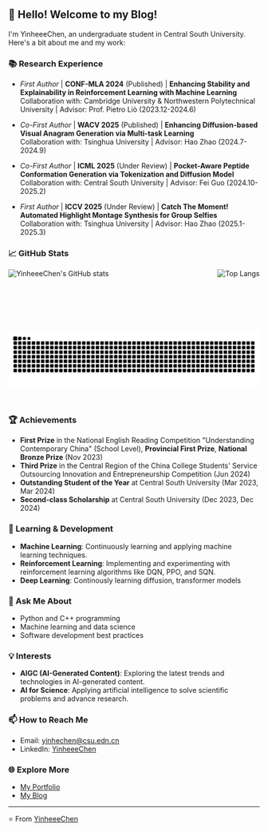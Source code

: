 ## 👋 Hello! Welcome to my Blog!

I'm YinheeeChen, an undergraduate student in Central South University. Here's a bit about me and my work:

### 📚 Research Experience
- *First Author* | **CONF-MLA 2024** (Published) | **Enhancing Stability and Explainability in Reinforcement Learning with Machine Learning**  
Collaboration with: Cambridge University & Northwestern Polytechnical University | Advisor: Prof. Pietro Liò (2023.12-2024.6)  

- *Co-First Author* | **WACV 2025** (Published) | **Enhancing Diffusion-based Visual Anagram Generation via Multi-task Learning**  
Collaboration with: Tsinghua University | Advisor: Hao Zhao (2024.7-2024.9)  

- *Co-First Author* | **ICML 2025** (Under Review) | **Pocket-Aware Peptide Conformation Generation via Tokenization and Diffusion Model**  
Collaboration with: Central South University | Advisor: Fei Guo (2024.10-2025.2)  

- *First Author* | **ICCV 2025** (Under Review) | **Catch The Moment! Automated Highlight Montage Synthesis for Group Selfies**  
Collaboration with: Tsinghua University | Advisor: Hao Zhao (2025.1-2025.3)

### 📈 GitHub Stats
<!-- ![YinheeeChen's GitHub stats](https://github-readme-stats.vercel.app/api?username=YinheeeChen&show_icons=true&theme=shadow_blue)
![Top Langs](https://github-readme-stats.vercel.app/api/top-langs/?username=YinheeeChen&layout=compact&theme=shadow_blue) -->
<!-- <div style="margin-top: 1px;">
    <img src="https://raw.githubusercontent.com/YinheeeChen/YinheeeChen/output/github-contribution-grid-snake.svg" alt="GitHub Contribution Grid Snake">
</div> -->
<div style="display: flex; justify-content: space-between; align-items: flex-start;">
    <img src="https://github-readme-stats.vercel.app/api?username=YinheeeChen&show_icons=true&theme=shadow_blue" alt="YinheeeChen's GitHub stats" style="height: 185px;">
    <img src="https://github-readme-stats.vercel.app/api/top-langs/?username=YinheeeChen&layout=compact&theme=shadow_blue" alt="Top Langs" style="height: 185px;">
</div>

<div style="margin-top: -30px;">
    <img src="https://raw.githubusercontent.com/YinheeeChen/YinheeeChen/output/github-contribution-grid-snake.svg" alt="亮色" style="position: relative; top: -30px;">
</div>


### 🏆 Achievements
- **First Prize** in the National English Reading Competition "Understanding Contemporary China" (School Level), **Provincial First Prize**, **National Bronze Prize** (Nov 2023)
- **Third Prize** in the Central Region of the China College Students' Service Outsourcing Innovation and Entrepreneurship Competition (Jun 2024)
- **Outstanding Student of the Year** at Central South University (Mar 2023, Mar 2024)
- **Second-class Scholarship** at Central South University (Dec 2023, Dec 2024)

### 🌱 Learning & Development

- **Machine Learning**: Continuously learning and applying machine learning techniques.
- **Reinforcement Learning**: Implementing and experimenting with reinforcement learning algorithms like DQN, PPO, and SQN.
- **Deep Learning**: Continously learning diffusion, transformer models

### 💬 Ask Me About
- Python and C++ programming
- Machine learning and data science
- Software development best practices

### 💡 Interests
- **AIGC (AI-Generated Content)**: Exploring the latest trends and technologies in AI-generated content.
- **AI for Science**: Applying artificial intelligence to solve scientific problems and advance research.

### 📫 How to Reach Me
- Email: [yinhechen@csu.edn.cn](mailto:yinhechen@csu.edu.cn)
- LinkedIn: [YinheeeChen](https://www.linkedin.com/in/yinheeechen/)


### 🌐 Explore More
- [My Portfolio](https://your-portfolio-link.com)
- [My Blog](https://your-blog-link.com)

---

⭐️ From [YinheeeChen](https://github.com/YinheeeChen)

